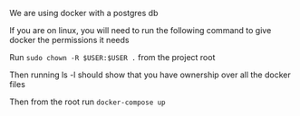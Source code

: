 
We are using docker with a postgres db

If you are on linux, you will need to run the following command 
to give docker the permissions it needs

Run `sudo chown -R $USER:$USER .` from the project root

Then running ls -l should show that you have ownership over all the docker files

Then from the root run `docker-compose up`

